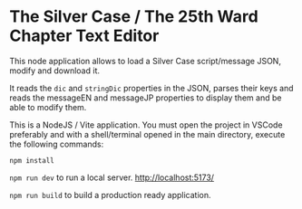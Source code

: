 # The Silver Case / The 25th Ward Chapter Text Editor
 
 This node application allows to load a Silver Case script/message JSON, modify and download it.

 It reads the `dic` and `stringDic` properties in the JSON, parses their keys and reads the messageEN and messageJP properties to display them and be able to modify them.

 This is a NodeJS / Vite application. You must open the project in VSCode preferably and with a shell/terminal opened in the main directory, execute the following commands:

 ``npm install``

 ``npm run dev`` to run a local server. [http://localhost:5173/](http://localhost:5173/)

 ``npm run build`` to build a production ready application.
